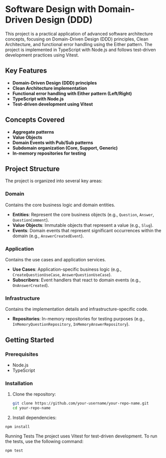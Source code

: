 # Software Design with Domain-Driven Design (DDD)

This project is a practical application of advanced software architecture concepts, focusing on Domain-Driven Design (DDD) principles, Clean Architecture, and functional error handling using the Either pattern. The project is implemented in TypeScript with Node.js and follows test-driven development practices using Vitest.

## Key Features

- **Domain-Driven Design (DDD) principles**
- **Clean Architecture implementation**
- **Functional error handling with Either pattern (Left/Right)**
- **TypeScript with Node.js**
- **Test-driven development using Vitest**

## Concepts Covered

- **Aggregate patterns**
- **Value Objects**
- **Domain Events with Pub/Sub patterns**
- **Subdomain organization (Core, Support, Generic)**
- **In-memory repositories for testing**

## Project Structure

The project is organized into several key areas:

### Domain

Contains the core business logic and domain entities.

- **Entities**: Represent the core business objects (e.g., `Question`, `Answer`, `QuestionComment`).
- **Value Objects**: Immutable objects that represent a value (e.g., `Slug`).
- **Events**: Domain events that represent significant occurrences within the domain (e.g., `AnswerCreatedEvent`).

### Application

Contains the use cases and application services.

- **Use Cases**: Application-specific business logic (e.g., `CreateQuestionUseCase`, `AnswerQuestionUseCase`).
- **Subscribers**: Event handlers that react to domain events (e.g., `OnAnswerCreated`).

### Infrastructure

Contains the implementation details and infrastructure-specific code.

- **Repositories**: In-memory repositories for testing purposes (e.g., `InMemoryQuestionRepository`, `InMemoryAnswerRepository`).

## Getting Started

### Prerequisites

- Node.js
- TypeScript

### Installation

1. Clone the repository:
   ```bash
   git clone https://github.com/your-username/your-repo-name.git
   cd your-repo-name
   ```

2. Install dependencies:
```
npm install
```

Running Tests
The project uses Vitest for test-driven development. To run the tests, use the following command:
```
npm test
```